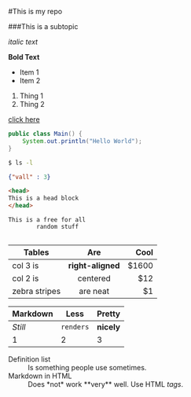 #This is my repo

###This is a subtopic

*italic text*

**Bold Text**

* Item 1 
* Item 2

1) Thing 1
2) Thing 2

[click here](http://google.com)

```java
public class Main() {
    System.out.println("Hello World");
}
```

```bash
$ ls -l
```

```json
{"vall" : 3}
```

```html
<head>
This is a head block
</head>
```

```
This is a free for all
        random stuff
        
```

| Tables        | Are           | Cool  |
| ------------- |:-------------:| -----:|
| col 3 is      | **right-aligned** | $1600 |
| col 2 is      | centered      |   $12 |
| zebra stripes | are neat      |    $1 |

Markdown | Less | Pretty
--- | --- | ---
*Still* | `renders` | **nicely**
1 | 2 | 3

<dl>
  <dt>Definition list</dt>
  <dd>Is something people use sometimes.</dd>

  <dt>Markdown in HTML</dt>
  <dd>Does *not* work **very** well. Use HTML <em>tags</em>.</dd>
</dl>